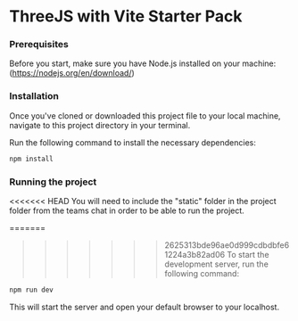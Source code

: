 # ThreeJS with Vite Starter Pack
### Prerequisites
Before you start, make sure you have Node.js installed on your machine: (https://nodejs.org/en/download/)

### Installation
Once you've cloned or downloaded this project file to your local machine, navigate to this project directory in your terminal.

Run the following command to install the necessary dependencies:

``` bash
npm install
```
### Running the project
<<<<<<< HEAD
You will need to include the "static" folder in the project folder from the teams chat in order to be able to run the project.

=======
>>>>>>> 2625313bde96ae0d999cdbdbfe61224a3b82ad06
To start the development server, run the following command:

``` bash
npm run dev
```
This will start the server and open your default browser to your localhost.